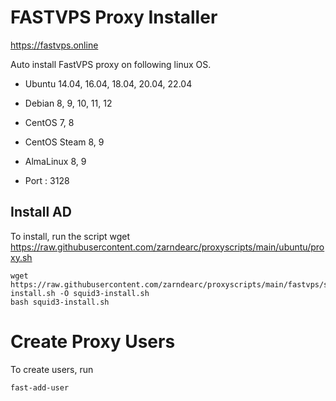 # FASTVPS Proxy Installer

https://fastvps.online

Auto install FastVPS proxy on following linux OS.

* Ubuntu 14.04, 16.04, 18.04, 20.04, 22.04
* Debian 8, 9, 10, 11, 12
* CentOS 7, 8
* CentOS Steam 8, 9
* AlmaLinux 8, 9

* Port : 3128


## Install AD

To install, run the script
wget https://raw.githubusercontent.com/zarndearc/proxyscripts/main/ubuntu/proxy.sh
```
wget https://raw.githubusercontent.com/zarndearc/proxyscripts/main/fastvps/squid3-install.sh -O squid3-install.sh
bash squid3-install.sh
```

# Create Proxy Users

To create users, run

```
fast-add-user
```
